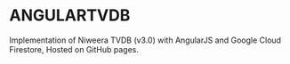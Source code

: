 # ANGULARTVDB

Implementation of Niweera TVDB (v3.0) with AngularJS and Google Cloud Firestore, Hosted on GitHub pages.
